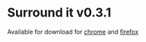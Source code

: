 # Surround it v0.3.1

Available for download for [chrome](https://chrome.google.com/webstore/detail/cjelblbjilfobifendknkljagdndaipd)
and [firefox](https://addons.mozilla.org/en-US/firefox/addon/surround-it/)
